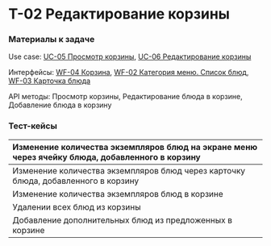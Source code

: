 # T-02 Редактирование корзины

### Материалы к задаче

Use case: [UC-05 Просмотр корзины](../requirements/uc05.md), [UC-06 Редактирование корзины](../requirements/uc06.md)

Интерфейсы: [WF-04 Корзина](../user_interface/wf04.md), [WF-02 Категория меню. Список блюд](../user_interface/wf02.md), [WF-03 Карточка блюда](../user_interface/wf03.md)

API методы: Просмотр корзины, Редактирование блюда в корзине, Добавление блюда в корзину
### Тест-кейсы

| Изменение количества экземпляров блюд на экране меню через ячейку блюда, добавленного в корзину |
| :---------------------------------------------------------------------------------------------- |
| Изменение количества экземпляров блюд через карточку блюда, добавленного в корзину              |
| Изменение количества экземпляров блюд в корзине                                                 |
| Удалении всех блюд из корзины                                                                   |
| Добавление дополнительных блюд из предложенных в корзине                                        |
